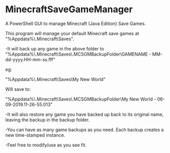 # MinecraftSaveGameManager
A PowerShell GUI to manage Minecraft (Java Edition) Save Games.

This program will manage your default Minecraft save games at "%Appdata%\\.Minecraft\Saves\".



-It will back up any game in the above folder to "%Appdata%\\.Minecraft\Saves\\.MCSGMBackupFolder\\GAMENAME - MM-dd-yyyy.HH-mm-ss.fff"

eg:

  "%Appdata%\\.Minecraft\Saves\My New World"
  
  Will save to:
  
  "%Appdata%\\.Minecraft\Saves\\.MCSGMBackupFolder\My New World - 06-09-2019.11-26-55.013"
  
-It will also restore any game you have backed up back to its original name, leaving the backup in the backup folder.

-You can have as many game backups as you need.  Each backup creates a new time-stamped instance.

-Feel free to modify/use as you see fit.
